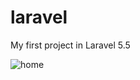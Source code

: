 # laravel
My first project in Laravel 5.5

![home](https://user-images.githubusercontent.com/52017748/114245571-b3f3b180-995e-11eb-9ccb-29502cc1dcea.png)
